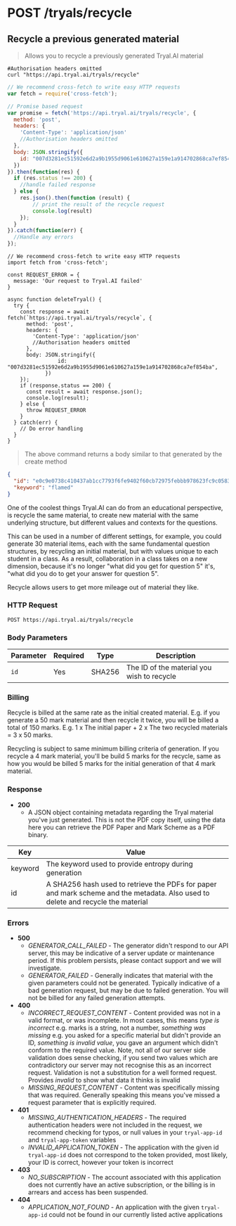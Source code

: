 # <span class="post">POST</span> /tryals/recycle

## Recycle a previous generated material

> Allows you to recycle a previously generated Tryal.AI material

```shell
#Authorisation headers omitted
curl "https://api.tryal.ai/tryals/recycle"
```

```javascript
// We recommend cross-fetch to write easy HTTP requests
var fetch = require('cross-fetch');

// Promise based request
var promise = fetch('https://api.tryal.ai/tryals/recycle', {
  method: 'post',
  headers: {
    'Content-Type': 'application/json'
    //Authorisation headers omitted
  }, 
  body: JSON.stringify({
    id: "007d3281ec51592e6d2a9b1955d9061e610627a159e1a914702868ca7ef854ba",
  })
}).then(function(res) {
  if (res.status !== 200) {
    //handle failed response
  } else {
    res.json().then(function (result) {
        // print the result of the recycle request
    	console.log(result)
    });
  }
}).catch(function(err) {
  //Handle any errors
});
```

```javascript--ESNext
// We recommend cross-fetch to write easy HTTP requests
import fetch from 'cross-fetch';

const REQUEST_ERROR = {
  message: 'Our request to Tryal.AI failed'
}

async function deleteTryal() {
  try {
    const response = await fetch(`https://api.tryal.ai/tryals/recycle`, {
      method: 'post',
      headers: {
        'Content-Type': 'application/json'
        //Authorisation headers omitted
      },
      body: JSON.stringify({
				id: "007d3281ec51592e6d2a9b1955d9061e610627a159e1a914702868ca7ef854ba",
			})
    });
    if (response.status == 200) {
      const result = await response.json();
      console.log(result);
    } else {
      throw REQUEST_ERROR
    }
  } catch(err) {
    // Do error handling
  }
}
```

> The above command returns a body similar to that generated by the create method

```json
{
  "id": "e0c9e0738c410437ab1cc7793f6fe9402f60cb72975febbb978623fc9c0583cb",
  "keyword": "flamed"
}
```

One of the coolest things Tryal.AI can do from an educational perspective, is recycle the same material, to create new material with the same underlying structure, but different values and contexts for the questions.

This can be used in a number of different settings, for example, you could generate 30 material items, each with the same fundamental question structures, by recycling an initial material, but with values unique to each student in a class. As a result, collaboration in a class takes on a new dimension, because it's no longer "what did you get for question 5" it's, "what did you do to get your answer for question 5".

Recycle allows users to get more mileage out of material they like. 

### HTTP Request

`POST https://api.tryal.ai/tryals/recycle`


### Body Parameters

Parameter | Required | Type | Description 
--------- | ------- | ----- | -----------
`id` | Yes | SHA256 | The ID of the material you wish to recycle

### Billing

Recycle is billed at the same rate as the initial created material. E.g. if you generate a 50 mark material and then recycle it twice, you will be billed a total of 150 marks. E.g. 1 x The initial paper + 2 x The two recycled materials = 3 x 50 marks.

Recycling is subject to same minimum billing criteria of generation. If you recycle a 4 mark material, you'll be build 5 marks for the recycle, same as how you would be billed 5 marks for the initial generation of that 4 mark material.

### Response

- **200**
  - A JSON object containing metadata regarding the Tryal material you've just generated. This is not the PDF copy itself, using the data here you can retrieve the PDF Paper and Mark Scheme as a PDF binary.

Key | Value
--- | -----
keyword | The keyword used to provide entropy during generation
id | A SHA256 hash used to retrieve the PDFs for paper and mark scheme and the metadata. Also used to delete and recycle the material

### Errors
- **500**
  - *GENERATOR_CALL_FAILED* - The generator didn't respond to our API server, this may be indicative of a server
    update or maintenance period. If this problem persists, please contact support and we will investigate.
  - *GENERATOR_FAILED* - Generally indicates that material with the given parameters could not be generated. Typically indicative of a bad generation request, but may be due to failed generation. You will not be billed for any failed generation attempts.
- **400**
  - *INCORRECT_REQUEST_CONTENT* - Content provided was not in a valid format, or was incomplete. In 
    most cases, this means *type is incorrect* e.g. marks is a string, not a number, *something was missing*
    e.g. you asked for a specific material but didn't provide an ID, *something is invalid value*, you gave
    an argument which didn't conform to the required value.
    Note, not all of our server side validation does sense checking, if you send two values which are contradictory
    our server may not recognise this as an incorrect request. Validation is not a substitution for a well formed
    request. Provides *invalid* to show what data it thinks is invalid
  - *MISSING_REQUEST_CONTENT* - Content was specifically missing that was required. Generally speaking this means
    you've missed a request parameter that is explicitly required.
- **401**
  - *MISSING_AUTHENTICATION_HEADERS* - The required authentication headers were not included in the
    request, we recommend checking for typos, or null values in your `tryal-app-id` and `tryal-app-token`
    variables
  - *INVALID_APPLICATION_TOKEN* - The application with the given id `tryal-app-id` does not correspond to
    the token provided, most likely, your ID is correct, however your token is incorrect
- **403**
  - *NO_SUBSCRIPTION* - The account associated with this application does not currently have an active
    subscription, or the billing is in arrears and access has been suspended.
- **404**
  - *APPLICATION_NOT_FOUND* - An application with the given `tryal-app-id` could not be found in our
    currently listed active applications
